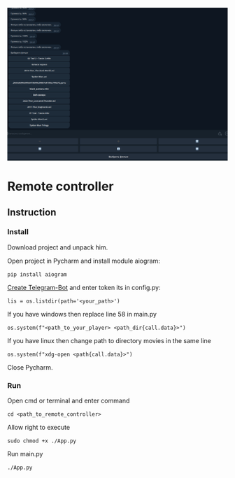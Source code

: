 ![logo.png](readme%2Flogo.png)
<h1>Remote controller</h1>
<h2>Instruction</h2>
<h3>Install</h3>
<p>Download project and unpack him.</p>
<p>Open project in Pycharm and install module aiogram:</p>

```
pip install aiogram
```
<p><a href="https://botcreators.ru/blog/kak-sozdat-svoego-bota-v-botfather/">Create Telegram-Bot</a> and enter token its in config.py:</p>

```
lis = os.listdir(path='<your_path>')
```
<p>If you have windows then replace line 58 in main.py</p>

```
os.system(f"<path_to_your_player> <path_dir{call.data}>")
```
<p>If you have linux then change path to directory movies in the same line</p>

```
os.system(f"xdg-open <path{call.data}>")
```
<p>Close Pycharm.</p>
<h3>Run</h3>
<p>Open cmd or terminal and enter command</p>

```
cd <path_to_remote_controller>
```
<p>Allow right to execute</p>

```
sudo chmod +x ./App.py
```
<p>Run main.py</p>

```
./App.py
```

